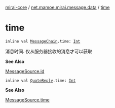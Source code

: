 [mirai-core](../index.md) / [net.mamoe.mirai.message.data](index.md) / [time](./time.md)

# time

`inline val `[`MessageChain`](-message-chain/index.md)`.time: `[`Int`](https://kotlinlang.org/api/latest/jvm/stdlib/kotlin/-int/index.html)

消息时间.
仅从服务器接收的消息才可以获取

**See Also**

[MessageSource.id](-message-source/id.md)

`inline val `[`QuoteReply`](-quote-reply/index.md)`.time: `[`Int`](https://kotlinlang.org/api/latest/jvm/stdlib/kotlin/-int/index.html)

**See Also**

[MessageSource.time](-message-source/time.md)

